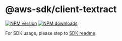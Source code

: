 # @aws-sdk/client-textract

[![NPM version](https://img.shields.io/npm/v/@aws-sdk/client-textract/beta.svg)](https://www.npmjs.com/package/@aws-sdk/client-textract)
[![NPM downloads](https://img.shields.io/npm/dm/@aws-sdk/client-textract.svg)](https://www.npmjs.com/package/@aws-sdk/client-textract)

For SDK usage, please step to [SDK readme](https://github.com/aws/aws-sdk-js-v3).
